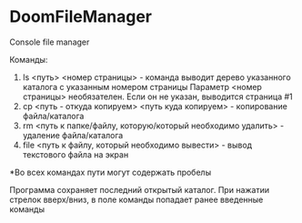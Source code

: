 # DoomFileManager
Console file manager

Команды:
1. ls <путь> <номер страницы> - команда выводит дерево указанного каталога с указанным номером страницы
  Параметр <номер страницы> необязателен. Если он не указан, выводится страница #1  
2. cp <путь - откуда копируем> <путь куда копируем> - копирование файла/каталога   
3. rm <путь к папке/файлу, которую/который необходимо удалить> - удаление файла/каталога  
4. file <путь к файлу, который необходимо вывести> - вывод текстового файла на экран
  
*Во всех командах пути могут содержать пробелы

Программа сохраняет последний открытый каталог. При нажатии стрелок вверх/вниз, в поле команды попадает ранее введенные команды
